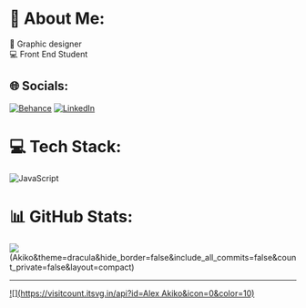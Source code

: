 # 💫 About Me:
🎨  Graphic designer<br>💻  Front End Student


## 🌐 Socials:
[![Behance](https://img.shields.io/badge/Behance-1769ff?logo=behance&logoColor=white)](https://behance.net/https://www.behance.net/AlexxAkiko) [![LinkedIn](https://img.shields.io/badge/LinkedIn-%230077B5.svg?logo=linkedin&logoColor=white)](https://linkedin.com/in/https://www.linkedin.com/in/alex-akiko-🏳%EF%B8%8F%E2%80%8D⚧%EF%B8%8F-153b65277/) 

# 💻 Tech Stack:
![JavaScript](https://img.shields.io/badge/javascript-%23323330.svg?style=for-the-badge&logo=javascript&logoColor=%23F7DF1E)
# 📊 GitHub Stats:

![](https://github-readme-stats.vercel.app/api/top-langs/?username=Alex) (Akiko&theme=dracula&hide_border=false&include_all_commits=false&count_private=false&layout=compact)

---
[![](https://visitcount.itsvg.in/api?id=Alex Akiko&icon=0&color=10)](https://visitcount.itsvg.in)

<!-- Proudly created with GPRM ( https://gprm.itsvg.in ) -->
